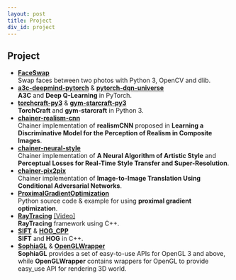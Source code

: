 ```yaml
---
layout: post
title: Project
div_id: project
---
```


## Project
* **[FaceSwap](https://github.com/wuhuikai/FaceSwap)**    
  Swap faces between two photos with Python 3, OpenCV and dlib.
* **[a3c-deepmind-pytorch](https://github.com/wuhuikai/a3c-deepmind-pytorch)** & **[pytorch-dqn-universe](https://github.com/wuhuikai/pytorch-dqn-universe)**        
  **A3C** and **Deep Q-Learning** in PyTorch.
* **[torchcraft-py3](https://github.com/wuhuikai/torchcraft-py3)** & **[gym-starcraft-py3](https://github.com/wuhuikai/gym-starcraft-py3)**   
  **TorchCraft** and **gym-starcraft** in Python 3.
* **[chainer-realism-cnn](https://github.com/wuhuikai/chainer-realism-cnn)**    
  Chainer implementation of **realismCNN** proposed in **Learning a Discriminative Model for the Perception of Realism in Composite Images**.
* **[chainer-neural-style](https://github.com/wuhuikai/chainer-neural-style)**    
  Chainer implementation of **A Neural Algorithm of Artistic Style** and **Perceptual Losses for Real-Time Style Transfer and Super-Resolution**.
* **[chainer-pix2pix](https://github.com/wuhuikai/chainer-pix2pix)**   
  Chainer implementation of **Image-to-Image Translation Using Conditional Adversarial Networks**.
* **[ProximalGradientOptimization](https://github.com/wuhuikai/ProximalGradientOptimization)**    
  Python source code & example for using **proximal gradient optimization**.
* **[RayTracing](https://github.com/wuhuikai/RayTracing)** [[Video]](http://v.youku.com/v_show/id_XMTU3MTE3NzI4NA==.html?spm=a2h3j.8428770.3416059.1)       
  **RayTracing** framework using C++.   
* **[SIFT](https://github.com/wuhuikai/SIFT)** & **[HOG_CPP](https://github.com/wuhuikai/HOG_CPP)**     
  **SIFT** and **HOG** in C++.
* **[SophiaGL](https://github.com/wuhuikai/SophiaGL)** & **[OpenGLWrapper](https://github.com/wuhuikai/OpenGLWrapper)**   
  **SophiaGL** provides a set of easy-to-use APIs for OpenGL 3 and above, while **OpenGLWrapper** contains wrappers for OpenGL to provide easy_use API for rendering 3D world.
